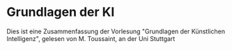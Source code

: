 # Grundlagen der KI
Dies ist eine Zusammenfassung der Vorlesung "Grundlagen der Künstlichen Intelligenz", gelesen von M. Toussaint, an der Uni Stuttgart
